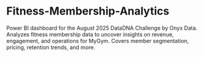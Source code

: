 # Fitness-Membership-Analytics
Power BI dashboard for the August 2025 DataDNA Challenge by Onyx Data. Analyzes fitness membership data to uncover insights on revenue, engagement, and operations for MyGym. Covers member segmentation, pricing, retention trends, and more.
